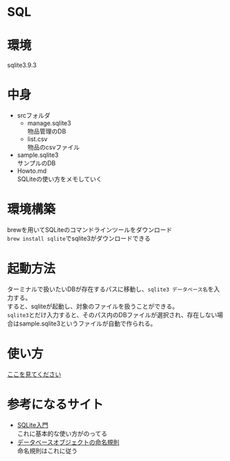 # SQL

# 環境
sqlite3.9.3

# 中身
* srcフォルダ
  * manage.sqlite3  
      物品管理のDB
  * list.csv  
      物品のcsvファイル
* sample.sqlite3  
  サンプルのDB
* Howto.md  
  SQLiteの使い方をメモしていく

# 環境構築
brewを用いてSQLiteのコマンドラインツールをダウンロード  
`brew install sqlite`でsqlite3がダウンロードできる

# 起動方法
ターミナルで扱いたいDBが存在するパスに移動し、`sqlite3 データベース名`を入力する。  
すると、sqliteが起動し、対象のファイルを扱うことができる。  
`sqlite3`とだけ入力すると、そのパス内のDBファイルが選択され、存在しない場合はsample.sqlite3というファイルが自動で作られる。

# 使い方
[ここを見てください](Howto.md)

# 参考になるサイト
* [SQLite入門](https://www.javadrive.jp/sqlite/)  
 これに基本的な使い方がのってる
* [データベースオブジェクトの命名規則](https://qiita.com/genzouw/items/35022fa96c120e67c637)  
命名規則はこれに従う
